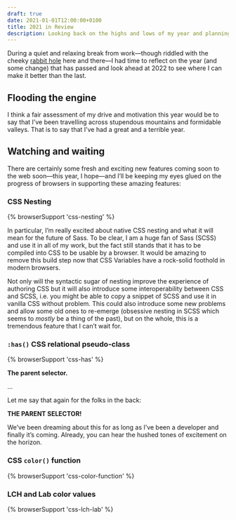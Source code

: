 ```yaml
---
draft: true
date: 2021-01-01T12:00:00+0100
title: 2021 in Review
description: Looking back on the highs and lows of my year and planning for the year ahead, for the first time.
---
```


During a quiet and relaxing break from work—though riddled with the cheeky [rabbit hole](https://fediverse.repc.co) here and there—I had time to reflect on the year (and some change) that has passed and look ahead at 2022 to see where I can make it better than the last.

## Flooding the engine

I think a fair assessment of my drive and motivation this year would be to say that I’ve been travelling across stupendous mountains and formidable valleys. That is to say that I’ve had a great and a terrible year.

## Watching and waiting

There are certainly some fresh and exciting new features coming soon to the web soon—this year, I hope—and I’ll be keeping my eyes glued on the progress of browsers in supporting these amazing features:

### CSS Nesting

{% browserSupport 'css-nesting' %}

In particular, I’m really excited about native CSS nesting and what it will mean for the future of Sass. To be clear, I am a huge fan of Sass (SCSS) and use it in all of my work, but the fact still stands that it has to be compiled into CSS to be usable by a browser. It would be amazing to remove this build step now that CSS Variables have a rock-solid foothold in modern browsers.

Not only will the syntactic sugar of nesting improve the experience of authoring CSS but it will also introduce some interoperability between CSS and SCSS, i.e. you might be able to copy a snippet of SCSS and use it in vanilla CSS without problem. This could also introduce some new problems and allow some old ones to re-emerge (obsessive nesting in SCSS which seems to *mostly* be a thing of the past), but on the whole, this is a tremendous feature that I can’t wait for.

### `:has()` CSS relational pseudo-class

{% browserSupport 'css-has' %}

**The parent selector.**

…

Let me say that again for the folks in the back:

**THE PARENT SELECTOR!**

We’ve been dreaming about this for as long as I’ve been a developer and finally it’s coming. Already, you can hear the hushed tones of excitement on the horizon.

### CSS `color()` function

{% browserSupport 'css-color-function' %}

### LCH and Lab color values

{% browserSupport 'css-lch-lab' %}
